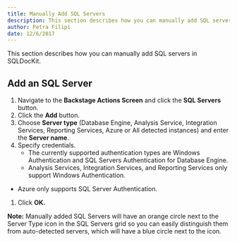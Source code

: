 ```yaml
---
title: Manually Add SQL Servers
description: This section describes how you can manually add SQL servers in SQLDocKit.
author: Petra Filipi
date: 12/6/2017
---
```

This section describes how you can manually add SQL servers in SQLDocKit.

## Add an SQL Server

1. Navigate to the __Backstage Actions Screen__ and click the __SQL Servers__ button.
1. Click the __Add__ button.
1. Choose __Server type__ (Database Engine, Analysis Service, Integration Services, Reporting Services, Azure or All detected instances) and enter the __Server name__.
1. Specify credentials.
   * The currently supported authentication types are Windows Authentication and SQL Servers Authentication for Database Engine.
   * Analysis Services, Integration Services, and Reporting Services only support Windows Authentication.
  * Azure only supports SQL Server Authentication.
1. Click __OK.__

__Note:__ Manually added SQL Servers will have an orange circle next to the Server Type icon in the SQL Servers grid so you can easily distinguish them from auto-detected servers, which will have a blue circle next to the icon.